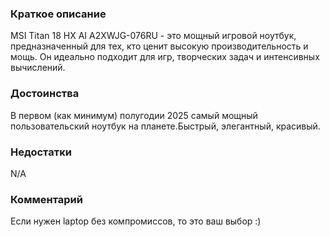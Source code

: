 ### **Краткое описание**
MSI Titan 18 HX AI A2XWJG-076RU - это мощный игровой ноутбук, предназначенный для тех, кто ценит высокую производительность и мощь. Он идеально подходит для игр, творческих задач и интенсивных вычислений.

### **Достоинства**
В первом (как минимум) полугодии 2025 самый мощный пользовательский ноутбук на планете.Быстрый, элегантный, красивый.

### **Недостатки**
N/A

### **Комментарий**
Если нужен laptop без компромиссов, то это ваш выбор :)
